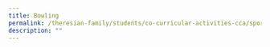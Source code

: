 ```yaml
---
title: Bowling
permalink: /theresian-family/students/co-curricular-activities-cca/sports-n-games/bowling/
description: ""
---
```

